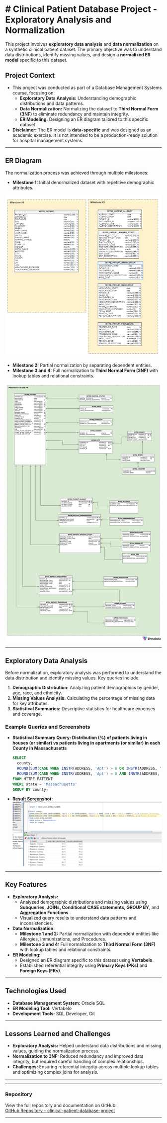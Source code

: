 # # Clinical Patient Database Project - Exploratory Analysis and Normalization

This project involves **exploratory data analysis** and **data normalization** on a synthetic clinical patient dataset. The primary objective was to understand data distributions, identify missing values, and design a **normalized ER model** specific to this dataset.

## Project Context
- This project was conducted as part of a Database Management Systems course, focusing on:
  - **Exploratory Data Analysis:** Understanding demographic distributions and data patterns.
  - **Data Normalization:** Normalizing the dataset to **Third Normal Form (3NF)** to eliminate redundancy and maintain integrity.
  - **ER Modeling:** Designing an ER diagram tailored to this specific dataset.
- **Disclaimer:** The ER model is **data-specific** and was designed as an academic exercise. It is not intended to be a production-ready solution for hospital management systems.

---

## ER Diagram
The normalization process was achieved through multiple milestones:
- **Milestone 1:** Initial denormalized dataset with repetitive demographic attributes.

![Initital Model](./Initial-er-model/model.png)


- **Milestone 2:** Partial normalization by separating dependent entities.
- **Milestone 3 and 4:** Full normalization to **Third Normal Form (3NF)** with lookup tables and relational constraints.


![Normalized ER Diagram](./er-model/er-diagram.png)

---

## Exploratory Data Analysis
Before normalization, exploratory analysis was performed to understand the data distribution and identify missing values. Key queries include:
1. **Demographic Distribution:** Analyzing patient demographics by gender, age, race, and ethnicity.
2. **Missing Values Analysis:** Calculating the percentage of missing data for key attributes.
3. **Statistical Summaries:** Descriptive statistics for healthcare expenses and coverage.

### Example Queries and Screenshots

- **Statistical Summary Query: Distribution (%) of patients living in houses (or similar) vs patients living in apartments (or similar) in each County in Massachusetts**
    ```sql
    SELECT 
      county, 
      ROUND(SUM(CASE WHEN INSTR(ADDRESS, 'Apt') > 0 OR INSTR(ADDRESS, 'Unit') > 0 THEN 1 ELSE 0 END) * 100.0 / COUNT(*), 1) AS Apartment_Percentage,
      ROUND(SUM(CASE WHEN INSTR(ADDRESS, 'Apt') = 0 AND INSTR(ADDRESS, 'Unit') = 0 THEN 1 ELSE 0 END) * 100.0 / COUNT(*), 1) AS Houses_Percentage  
    FROM MITRE_PATIENT
    WHERE state = 'Massachusetts'
    GROUP BY county;
    ```
- **Result Screenshot:**
    ![Statistical Summary](./analysis/screenshots/Question-5.png)

---

## Key Features
- **Exploratory Analysis:**
  - Analyzed demographic distributions and missing values using **Subqueries, JOINs, Conditional CASE statements, GROUP BY**, and **Aggregation Functions**.
  - Visualized query results to understand data patterns and inconsistencies.
- **Data Normalization:**
  - **Milestone 1 and 2:** Partial normalization with dependent entities like Allergies, Immunizations, and Procedures.
  - **Milestone 3 and 4:** Full normalization to **Third Normal Form (3NF)** with lookup tables and relational constraints.
- **ER Modeling:**
  - Designed an ER diagram specific to this dataset using **Vertabelo**.
  - Established referential integrity using **Primary Keys (PKs)** and **Foreign Keys (FKs)**.

---

## Technologies Used
- **Database Management System:** Oracle SQL
- **ER Modeling Tool:** Vertabelo
- **Development Tools:** SQL Developer, Git

---


## Lessons Learned and Challenges
- **Exploratory Analysis:** Helped understand data distributions and missing values, guiding the normalization process.
- **Normalization to 3NF:** Reduced redundancy and improved data integrity, but required careful handling of complex relationships.
- **Challenges:** Ensuring referential integrity across multiple lookup tables and optimizing complex joins for analysis.

---

---

### Repository
View the full repository and documentation on GitHub:  
[GitHub Repository – clinical-patient-database-project](https://github.com/rishabh06704/clinical-patient-database-project)

---
